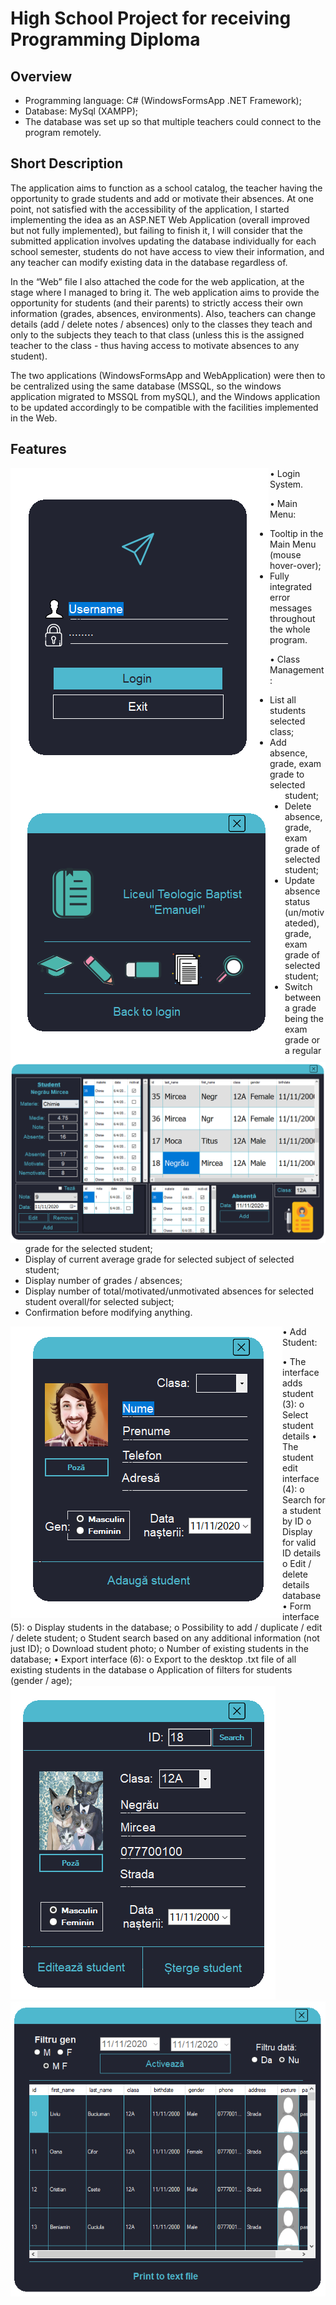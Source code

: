 # High School Project for receiving Programming Diploma
## Overview

- Programming language: C# (WindowsFormsApp .NET Framework); 
- Database: MySql (XAMPP);
- The database was set up so that multiple teachers could connect to the program remotely.

## Short Description
The application aims to function as a school catalog, the teacher having the opportunity to grade students and add or motivate their absences. At one point, not satisfied with the accessibility of the application, I started implementing the idea as an ASP.NET Web Application (overall improved but not fully implemented), but failing to finish it, I will consider that the submitted application involves updating the database individually for each school semester, students do not have access to view their information, and any teacher can modify existing data in the database regardless of.

In the “Web” file I also attached the code for the web application, at the stage where I managed to bring it. The web application aims to provide the opportunity for students (and their parents) to strictly access their own information (grades, absences, environments). Also, teachers can change details (add / delete notes / absences) only to the classes they teach and only to the subjects they teach to that class (unless this is the assigned teacher to the class - thus having access to motivate absences to any student).

The two applications (WindowsFormsApp and WebApplication) were then to be centralized using the same database (MSSQL, so the windows application migrated to MSSQL from mySQL), and the Windows application to be updated accordingly to be compatible with the facilities implemented in the Web.

## Features

<img align="left" src="/images/login.PNG">

• Login System.

<img align="left" src="/images/main_menu.PNG">

• Main Menu:
  - Tooltip in the Main Menu (mouse hover-over);
  - Fully integrated error messages throughout the whole program.

<img align="left" src="/images/class_management.PNG">

• Class Management:
  - List all students selected class;
  - Add absence, grade, exam grade to selected student;
  - Delete absence, grade, exam grade of selected student;
  - Update absence status (un/motivateded), grade, exam grade of selected student;
  - Switch between a grade being the exam grade or a regular grade for the selected student;
  - Display of current average grade for selected subject of selected student;
  - Display number of grades / absences;
  - Display number of total/motivated/unmotivated absences for selected student overall/for selected subject; 
  - Confirmation before modifying anything.

<img align="left" src="/images/add_student.PNG">

• Add Student:
  

• The interface adds student (3):
o Select student details
• The student edit interface (4):
o Search for a student by ID
o Display for valid ID details
o Edit / delete details database
• Form interface (5):
o Display students in the database;
o Possibility to add / duplicate / edit / delete student;
o Student search based on any additional information (not just ID);
o Download student photo;
o Number of existing students in the database;
• Export interface (6):
o Export to the desktop .txt file of all existing students in the database
o Application of filters for students (gender / age);
![Add Student](/images/manage_student.PNG)
![Add Student](/images/print_filter_students_list.PNG)

